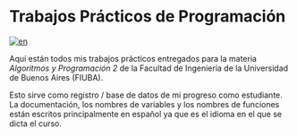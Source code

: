 # Trabajos Prácticos de Programación

[![en](https://img.shields.io/badge/lang-en-blue.svg)](https://github.com/walgab/Assignments_for_Algorithms_2)

Aquí están todos mis trabajos prácticos entregados para la materia _Algoritmos y Programación 2_ de la Facultad de Ingeniería de la Universidad de Buenos Aires (FIUBA). 

Esto sirve como registro / base de datos de mi progreso como estudiante. La documentación, los nombres de variables y los nombres de funciones están escritos principalmente en español ya que es el idioma en el que se dicta el curso.
